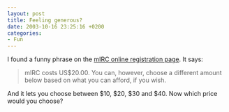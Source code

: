 ```yaml
---
layout: post
title: Feeling generous?
date: 2003-10-16 23:25:16 +0200
categories:
- Fun
---
```

I found a funny phrase on the <a title="mIRC Online Registration" href="https://www.regsoft.net/regsoft/order.php3?productid=36841">mIRC online registration page</a>. It says:

<blockquote>mIRC costs US$20.00. You can, however, choose a different amount below based on what you can afford, if you wish.</p></blockquote>
And it lets you choose between $10, $20, $30 and $40. Now which price would you choose?

